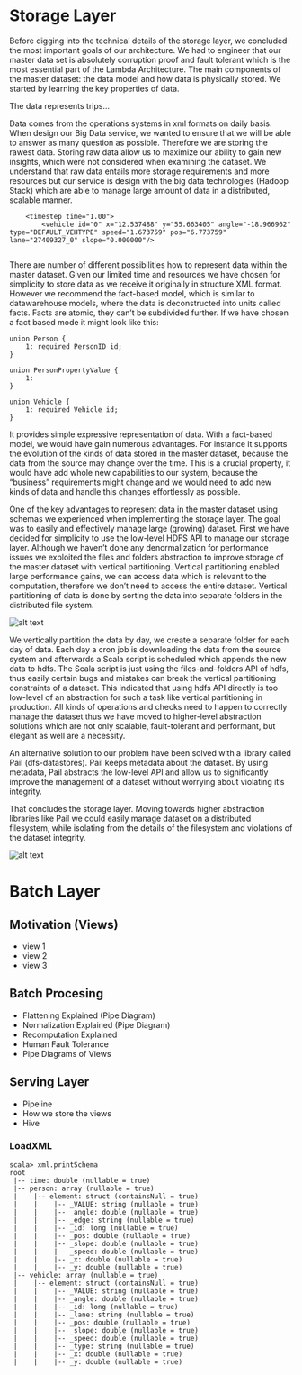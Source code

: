 # Storage Layer

Before digging into the technical details of the storage layer, we concluded the most important goals of our architecture. We had to engineer that our master data set is absolutely corruption proof and fault tolerant which is the most essential part of the Lambda Architecture. The main components of the master dataset: the data model and how data is physically stored. We started by learning the key properties of data.

The data represents trips…

Data comes from the operations systems in xml formats on daily basis. When design our Big Data service, we wanted to ensure that we will be able to answer as many question as possible. Therefore we are storing the rawest data. Storing raw data allow us to maximize our ability to gain new insights, which were not considered when  examining the dataset. We understand that raw data entails more storage requirements and more resources but our service is design with the big data technologies (Hadoop Stack) which are able to manage large amount of data in a distributed, scalable manner.

```
    <timestep time="1.00">
        <vehicle id="0" x="12.537488" y="55.663405" angle="-18.966962" type="DEFAULT_VEHTYPE" speed="1.673759" pos="6.773759" lane="27409327_0" slope="0.000000"/>
 
```

There are number of different possibilities how to represent data within the master dataset. Given our limited time and resources we have chosen for simplicity to store data as we receive it originally in structure XML format. However we recommend the fact-based model, which is similar to datawarehouse models, where the data is deconstructed into units called facts. Facts are atomic, they can’t be subdivided further. If we have chosen a fact based mode it might look like this:


```
union Person {
    1: required PersonID id;
}

union PersonPropertyValue {
    1: 
}

union Vehicle {
    1: required Vehicle id;
}

```

It provides simple expressive representation of data. With a fact-based model, we would have gain numerous advantages. For instance it supports the evolution of the kinds of data stored in the master dataset, because the data from the source may change over the time. This is a crucial property, it would have add whole new capabilities to our system, because the “business” requirements  might change and we would need to add new kinds of data and handle this changes effortlessly as possible.

One of the key advantages to represent data in the master dataset using schemas we experienced when implementing the storage layer. The goal was to easily and effectively manage large (growing) dataset. First we have decided for simplicity to use the low-level HDFS API to manage our storage layer. Although we haven’t done any denormalization for performance issues we exploited the files and folders abstraction to improve storage of the master dataset with vertical partitioning. Vertical partitioning enabled large performance gains, we can access data which is relevant to the computation, therefore we don’t need to access the entire dataset. Vertical partitioning of data is done by sorting the data into separate folders in the distributed file system.

![alt text](/static/vertical_partitioning.jpg "Vertical Partitioning")

We vertically partition the data by day, we create a separate folder for each day of data. Each day a cron job is downloading the data from the source system and afterwards a Scala script is scheduled which appends the new data to hdfs. The Scala script is just using the files-and-folders API of hdfs, thus easily certain bugs and mistakes can break the vertical partitioning constraints of a dataset. This indicated that using hdfs API directly is too low-level of an abstraction for such a task like vertical partitioning in production. All kinds of operations and checks need to happen to correctly manage the dataset thus we have moved to higher-level abstraction solutions which are not only scalable, fault-tolerant and performant, but elegant as well are a necessity.

An alternative solution to our problem have been solved with a library called Pail (dfs-datastores). Pail keeps metadata about the dataset. By using metadata, Pail abstracts the low-level API and allow us to significantly improve the management of a dataset without worrying about violating it’s integrity.

That concludes the storage layer. Moving towards higher abstraction libraries like Pail we could easily manage dataset on a distributed filesystem, while isolating from the details of the filesystem and violations of the dataset integrity.

![alt text](/static/storage_layer_pipe.jpg "Schema of Storage Pipe-line")

# Batch Layer


## Motivation (Views)

* view 1
* view 2
* view 3

## Batch Procesing

* Flattening Explained (Pipe Diagram)
* Normalization Explained (Pipe Diagram)
* Recomputation Explained
* Human Fault Tolerance
* Pipe Diagrams of Views

## Serving Layer

* Pipeline
* How we store the views
* Hive


### LoadXML

```
scala> xml.printSchema
root
 |-- time: double (nullable = true)
 |-- person: array (nullable = true)
 |    |-- element: struct (containsNull = true)
 |    |    |-- _VALUE: string (nullable = true)
 |    |    |-- _angle: double (nullable = true)
 |    |    |-- _edge: string (nullable = true)
 |    |    |-- _id: long (nullable = true)
 |    |    |-- _pos: double (nullable = true)
 |    |    |-- _slope: double (nullable = true)
 |    |    |-- _speed: double (nullable = true)
 |    |    |-- _x: double (nullable = true)
 |    |    |-- _y: double (nullable = true)
 |-- vehicle: array (nullable = true)
 |    |-- element: struct (containsNull = true)
 |    |    |-- _VALUE: string (nullable = true)
 |    |    |-- _angle: double (nullable = true)
 |    |    |-- _id: long (nullable = true)
 |    |    |-- _lane: string (nullable = true)
 |    |    |-- _pos: double (nullable = true)
 |    |    |-- _slope: double (nullable = true)
 |    |    |-- _speed: double (nullable = true)
 |    |    |-- _type: string (nullable = true)
 |    |    |-- _x: double (nullable = true)
 |    |    |-- _y: double (nullable = true)
 ```


